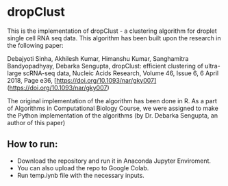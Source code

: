 # dropClust
This is the implementation of dropClust - a clustering algorithm for droplet single cell RNA seq data. This algorithm has been built upon the research in the following paper:


Debajyoti Sinha, Akhilesh Kumar, Himanshu Kumar, Sanghamitra Bandyopadhyay, Debarka Sengupta, dropClust: efficient clustering of ultra-large scRNA-seq data, Nucleic Acids Research, Volume 46, Issue 6, 6 April 2018, Page e36, [https://doi.org/10.1093/nar/gky007] (https://doi.org/10.1093/nar/gky007)

The original implementation of the algorithm has been done in R. As a part of Algorithms in Computational Biology Course, we were assigned to make the Python implementation of the algorithms (by Dr. Debarka Sengupta, an author of this paper)

## How to run:
- Download the repository and run it in Anaconda Jupyter Enviroment.
- You can also upload the repo to Google Colab.
- Run temp.iynb file with the necessary inputs.




